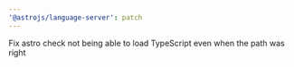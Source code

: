 ```yaml
---
'@astrojs/language-server': patch
---
```


Fix astro check not being able to load TypeScript even when the path was right
